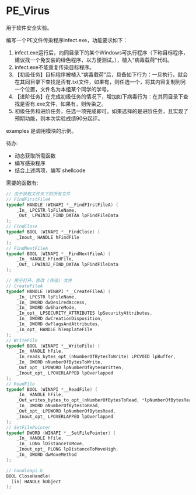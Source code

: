 # PE_Virus

用于软件安全实验。

编写一个PE文件传染程序infect.exe，功能要求如下：

1. infect.exe运行后，向同目录下的某个Windows可执行程序（下称目标程序，建议找一个免安装的绿色程序，以方便测试。），植入“病毒载荷”代码。
2. infect.exe不能重复传染目标程序。
3. 【初级任务】目标程序被植入“病毒载荷”后，具备如下行为：一旦执行，就会在其同目录下查找是否有.txt文件，如果有，则任选一个，将其内容复制到另一个位置，文件名为本组某个同学的学号。
4. 【进阶任务】在完成初级任务的情况下，增加如下病毒行为：在其同目录下查找是否有.exe文件，如果有，则传染之。
5. 初级任务和进阶任务，任选一项完成即可。如果选择的是进阶任务，且实现了预期功能，则本次实验成绩90分起评。

examples 是调用模块的示例。

待办:

- 动态获取所需函数
- 编写感染程序
- 结合上述两项，编写 shellcode

需要的函数有:

```c
// 由于获取文件夹下的所有文件
// FindFirstFileA
typedef HANDLE (WINAPI *__FindFIrstFileA) (
    _In_ LPCSTR lpFileName,
    _Out_ LPWIN32_FIND_DATAA lpFindFileData
);
// FindClose
typedef BOOL (WINAPI *__FindClose) (
    _Inout_ HANDLE hFindFile
);
// FindNextFileA
typedef BOOL (WINAPI *__FindNextFileA) (
    _In_ HANDLE hFindFile,
    _Out_ LPWIN32_FIND_DATAA lpFindFileData
);

// 用于打开、修改 (传染) 文件
// CreateFileA
typedef HANDLE (WINAPI *__CreateFileA) (
    _In_ LPCSTR lpFileName,
    _In_ DWORD dwDesiredAccess,
    _In_ DWORD dwShareMode,
    _In_opt_ LPSECURITY_ATTRIBUTES lpSecurityAttributes,
    _In_ DWORD dwCreationDisposition,
    _In_ DWORD dwFlagsAndAttributes,
    _In_opt_ HANDLE hTemplateFile
);
// WriteFile
typedef BOOL (WINAPI *__WriteFile) (
    _In_ HANDLE hFile,
    _In_reads_bytes_opt_(nNumberOfBytesToWrite) LPCVOID lpBuffer,
    _In_ DWORD nNumberOfBytesToWrite,
    _Out_opt_ LPDWORD lpNumberOfBytesWritten,
    _Inout_opt_ LPOVERLAPPED lpOverlapped
);
// ReadFile
typedef BOOL (WINAPI *__ReadFile) (
    _In_ HANDLE hFile,
    _Out_writes_bytes_to_opt_(nNumberOfBytesToRead, *lpNumberOfBytesRead) __out_data_source(FILE) LPVOID lpBuffer,
    _In_ DWORD nNumberOfBytesToRead,
    _Out_opt_ LPDWORD lpNumberOfBytesRead,
    _Inout_opt_ LPOVERLAPPED lpOverlapped
);
// SetFilePointer
typedef DWORD (WINAPI *__SetFilePointer) (
    _In_ HANDLE hFile,
    _In_ LONG lDistanceToMove,
    _Inout_opt_ PLONG lpDistanceToMoveHigh,
    _In_ DWORD dwMoveMethod
);

// handleapi.h
BOOL CloseHandle(
  [in] HANDLE hObject
);
```
